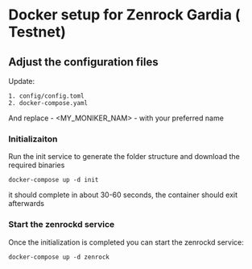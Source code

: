 
# Docker setup for Zenrock Gardia ( Testnet)


## Adjust the configuration files 
Update:

    1. config/config.toml
    2. docker-compose.yaml

And replace - <MY_MONIKER_NAM> - with your preferred name

### Initializaiton

Run the init service to generate the folder structure and download the required binaries

```
docker-compose up -d init
```

it should complete in about 30-60 seconds, the container should exit afterwards



### Start the zenrockd service 

Once the initialization is completed you can start the zenrockd service:

```
docker-compose up -d zenrock
```
